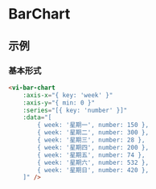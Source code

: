 # BarChart

## 示例
### 基本形式

<div class="m-example"></div>

``` html
<vi-bar-chart
    :axis-x="{ key: 'week' }"
    :axis-y="{ min: 0 }"
    :series="[{ key: 'number' }]"
    :data="[
        { week: '星期一', number: 150 },
        { week: '星期二', number: 300 },
        { week: '星期三', number: 28 },
        { week: '星期四', number: 200 },
        { week: '星期五', number: 74 },
        { week: '星期六', number: 532 },
        { week: '星期日', number: 420 },
    ]" />
```
